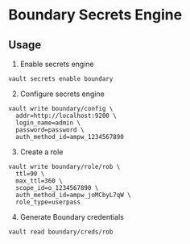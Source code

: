 # Boundary Secrets Engine

## Usage

1. Enable secrets engine
```shell
vault secrets enable boundary
```

2. Configure secrets engine
```shell
vault write boundary/config \
  addr=http://localhost:9200 \
  login_name=admin \
  password=password \
  auth_method_id=ampw_1234567890
```

3. Create a role

```shell
vault write boundary/role/rob \
  ttl=90 \
  max_ttl=360 \
  scope_id=o_1234567890 \
  auth_method_id=ampw_joMCbyL7qW \
  role_type=userpass
```

4. Generate Boundary credentials
```shell
vault read boundary/creds/rob
```